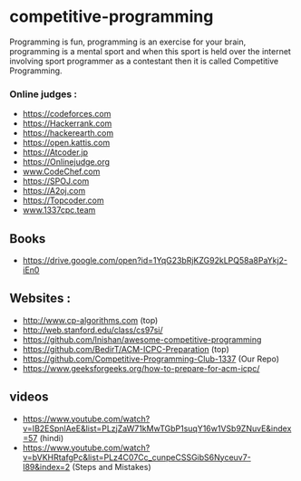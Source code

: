 # competitive-programming
Programming is fun, programming is an exercise for your brain, programming is a mental sport and when this sport is held over the internet involving sport programmer as a contestant then it is called Competitive Programming.
### Online judges :

- https://codeforces.com
- https://Hackerrank.com
- https://hackerearth.com
- https://open.kattis.com
- https://Atcoder.jp
- https://Onlinejudge.org
- www.CodeChef.com
- https://SPOJ.com
- https://A2oj.com
- https://Topcoder.com
- www.1337cpc.team

 ## Books 
 -  https://drive.google.com/open?id=1YqG23bRjKZG92kLPQ58a8PaYkj2-iEn0
## Websites :

- http://www.cp-algorithms.com (top)
- http://web.stanford.edu/class/cs97si/
- https://github.com/lnishan/awesome-competitive-programming
- https://github.com/BedirT/ACM-ICPC-Preparation (top)
- https://github.com/Competitive-Programming-Club-1337 (Our  Repo)
- https://www.geeksforgeeks.org/how-to-prepare-for-acm-icpc/

## videos 
- https://www.youtube.com/watch?v=IB2ESpnlAeE&list=PLzjZaW71kMwTGbP1suqY16w1VSb9ZNuvE&index=57 (hindi)
- https://www.youtube.com/watch?v=bVKHRtafgPc&list=PLz4C07Cc_cunpeCSSGibS6Nyceuv7-l89&index=2 (Steps and Mistakes)


